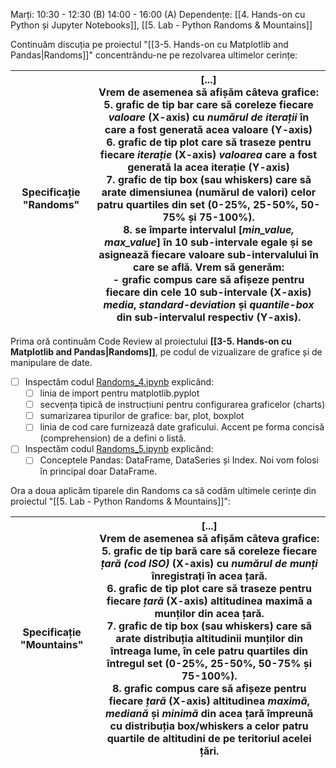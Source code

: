 Marți: 10:30 - 12:30 (B)
      14:00 - 16:00 (A)
Dependențe: [[4. Hands-on cu Python și Jupyter Notebooks]], [[5. Lab - Python Randoms & Mountains]]

Continuăm discuția pe proiectul "[[3-5. Hands-on cu Matplotlib and Pandas|Randoms]]" concentrându-ne pe rezolvarea ultimelor cerințe:

| Specificație "Randoms" | \[...\]<br>   Vrem de asemenea să afișăm câteva grafice: <br>	5. grafic de tip bar care să coreleze fiecare *valoare* (X-axis) cu *numărul de iterații* în care a fost generată acea valoare (Y-axis)<br>	6. grafic de tip plot care să traseze pentru fiecare *iterație* (X-axis) *valoarea* care a fost generată la acea iterație (Y-axis)<br>	7. grafic de tip box (sau whiskers) care să arate dimensiunea (numărul de valori) celor patru quartiles din set (0-25%, 25-50%, 50-75% și 75-100%).<br>	8. se împarte intervalul \[*min_value,* *max_value*\] în 10 sub-intervale egale și se asignează fiecare valoare sub-intervalului în care se află. Vrem să generăm:<br>		- grafic compus care să afișeze pentru fiecare din cele 10 sub-intervale (X-axis) *media*, *standard-deviation* și *quantile-box* din sub-intervalul respectiv (Y-axis). |
| ---------------------- | --------------------------------------------------------------------------------------------------------------------------------------------------------------------------------------------------------------------------------------------------------------------------------------------------------------------------------------------------------------------------------------------------------------------------------------------------------------------------------------------------------------------------------------------------------------------------------------------------------------------------------------------------------------------------------------------------------------------------------------------------------------------------------------------------------------------------------------------------------- |

Prima oră continuăm Code Review al proiectului **[[3-5. Hands-on cu Matplotlib and Pandas|Randoms]]**, pe codul de vizualizare de grafice și de manipulare de date.
 - [ ] Inspectăm codul [Randoms_4.ipynb](https://github.com/FlorinTeo/CodeSinaia-2025.src/blob/main/IntroToPy/Randoms_4.ipynb) explicând:
	- [ ] linia de import pentru matplotlib.pyplot
	- [ ] secvența tipică de instrucțiuni pentru configurarea graficelor (charts)
	- [ ] sumarizarea tipurilor de grafice: bar, plot, boxplot
	- [ ] linia de cod care furnizează date graficului. Accent pe forma concisă (comprehension) de a defini o listă.
- [ ] Inspectăm codul [Randoms_5.ipynb](https://github.com/FlorinTeo/CodeSinaia-2025.src/blob/main/IntroToPy/Randoms_5.ipynb) explicând:
	- [ ] Conceptele Pandas: DataFrame, DataSeries și Index. Noi vom folosi în principal doar DataFrame.

Ora a doua aplicăm tiparele din Randoms ca să codăm ultimele cerințe din proiectul "[[5. Lab - Python Randoms & Mountains]]":

| Specificație "Mountains" | [...]<br>Vrem de asemenea să afișăm câteva grafice: <br>	5. grafic de tip bară care să coreleze fiecare *țară (cod ISO)* (X-axis) cu *numărul de munți* înregistrați în acea țară.<br>	6. grafic de tip plot care să traseze pentru fiecare *țară* (X-axis) altitudinea maximă a munților din acea țară.<br>	7. grafic de tip box (sau whiskers) care să arate distribuția altitudinii munților din întreaga lume, în cele patru quartiles din întregul set (0-25%, 25-50%, 50-75% și 75-100%).<br>	8. grafic compus care să afișeze pentru fiecare *țară* (X-axis) altitudinea *maximă*, *mediană* și *minimă* din acea țară împreună cu distribuția box/whiskers a celor patru quartile de altitudini de pe teritoriul acelei țări. |
| ------------------------ | ------------------------------------------------------------------------------------------------------------------------------------------------------------------------------------------------------------------------------------------------------------------------------------------------------------------------------------------------------------------------------------------------------------------------------------------------------------------------------------------------------------------------------------------------------------------------------------------------------------------------------------------------------------------------------------------------------------------------------------- |




